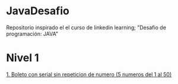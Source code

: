 # JavaDesafio

Repositorio inspirado el el curso de linkedin learning; "Desafio de programación: JAVA"

# Nivel 1
<a href="https://github.com/teo-o/JavaDesafio/tree/master/src/Desafio_1">1. Boleto con serial sin repeticion de numero (5 numeros del 1 al 50)</a>
